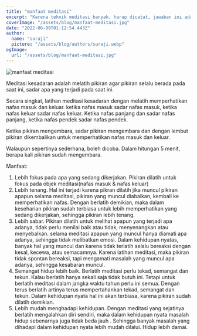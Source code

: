 ```yaml
---
title: "manfaat meditasi"
excerpt: "Karena teknik meditasi banyak, harap dicatat, jawaban ini adalah manfaat meditasi kesadaran."
coverImage: "/assets/blog/manfaat-meditasi.jpg"
date: "2022-06-09T01:12:54.443Z"
author:
  name: "suraji"
  picture: "/assets/blog/authors/suraji.webp"
ogImage:
  url: "/assets/blog/manfaat-meditasi.jpg"
---
```


![manfaat meditasi](/assets/blog/manfaat-meditasi.jpg)

Meditasi kesadaran adalah melatih pikiran agar pikiran selalu berada pada saat ini, sadar apa yang terjadi pada saat ini.

Secara singkat, latihan meditasi kesadaran dengan melatih memperhatikan nafas masuk dan keluar. ketika nafas masuk sadar nafas masuk, ketika nafas keluar sadar nafas keluar. Ketika nafas panjang dan sadar nafas panjang, ketika nafas pendek sadar nafas pendek.

Ketika pikiran mengembara, sadar pikiran mengembara dan dengan lembut pikiran dikembalikan untuk memperhatikan nafas masuk dan keluar.

Walaupun sepertinya sederhana, boleh dicoba. Dalam hitungan 5 menit, berapa kali pikiran sudah mengembara.

Manfaat:
1. Lebih fokus pada apa yang sedang dikerjakan. Pikiran dilatih untuk fokus pada objek meditasi(nafas masuk & nafas keluar)
2. Lebih tenang. Hal ini terjadi karena pikran dilatih jika muncul pikiran apapun selama meditasi, pikiran yang muncul diabaikan, kembali ke memperhatikan nafas. Dengan berlatih demikian, maka dalam keseharian pikiran sudah terbiasa untuk lebih memperhatikan yang sedang dikerjakan, sehingga pikiran lebih tenang.
3. Lebih sabar. Pikiran dilatih untuk melihat apapun yang terjadi apa adanya, tidak perlu menilai baik atau tidak, menyenangkan atau menyebalkan. selama meditasi apapun yang muncul hanya diamati apa adanya, sehingga tidak melibatkan emosi. Dalam kehidupan nyatas, banyak hal yang muncul dan karena tidak terlatih selalu bereaksi dengan kesal, kecewa, atau semacamnya. Karena latihan meditasi, maka pikiran tidak spontan bereaksi, tapi mengamati masalah yang muncul apa adanya, sehingga kesabaran muncul.
4. Semangat hidup lebih baik. Berlatih meditasi perlu tekad, semangat dan tekun. Kalau berlatih hanya sekali saja tidak butuh ini. Tetapi untuk berlatih meditasi dalam jangka waktu tahun perlu ini semua. Dengan terus berlatih artinya terus mempertahankan tekad, semangat dan tekun. Dalam kehidupan nyata hal ini akan terbiasa, karena pikiran sudah dilatih demikian.
5. Lebih mudah menghadapi kehidupan. Dengan meditasi yang sejatinya berlatih mengalahkan diri sendiri, maka dalam kehidupan nyata masalah hidup sebenarnya juga tidak beda jauh . Sehingga banyak masalah yang dihadapi dalam kehidupan nyata lebih mudah dilalui. Hidup lebih damai.